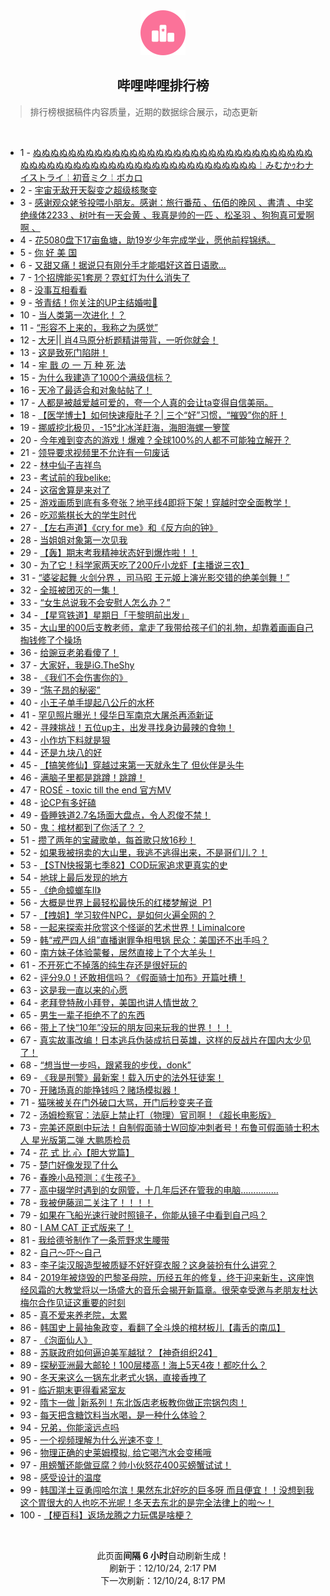<div align="center">
    <img src="./assets/icon_rank.png" alt="logo" />
    <h2>哔哩哔哩排行榜</h>
</div>

> 排行榜根据稿件内容质量，近期的数据综合展示，动态更新

<br />

<ul><li><span>1 - <a href=https://www.bilibili.com/BV1Y9iZYUE6y target=_blank>ぬぬぬぬぬぬぬぬぬぬぬぬぬぬぬぬぬぬぬぬぬぬぬぬぬぬぬぬぬぬぬぬぬぬぬぬぬぬぬぬぬぬぬぬぬぬぬぬぬぬぬぬぬぬぬぬぬぬぬ￤みむかｩわナイストライ￤初音ミク￤ボカロ</a></span></li><li><span>2 - <a href=https://www.bilibili.com/BV1W7iBYkEMX target=_blank>宇宙无敌开天裂变之超级核聚变</a></span></li><li><span>3 - <a href=https://www.bilibili.com/BV1cpiBYuEPV target=_blank>感谢观众姥爷投喂小朋友。感谢：旅行番茄&nbsp;、伍佰的晚风&nbsp;、書清&nbsp;、中奖绝缘体2233&nbsp;、树叶有一天会黄&nbsp;、我真是帅的一匹&nbsp;、松圣羽&nbsp;、狗狗真可爱啊啊&nbsp;、</a></span></li><li><span>4 - <a href=https://www.bilibili.com/BV1aYi1YyEQJ target=_blank>花5080盘下17亩鱼塘，助19岁少年完成学业，愿他前程锦绣。</a></span></li><li><span>5 - <a href=https://www.bilibili.com/BV1CqizYmEWG target=_blank>你&nbsp;好&nbsp;美&nbsp;国</a></span></li><li><span>6 - <a href=https://www.bilibili.com/BV1wwizYkEEt target=_blank>又甜又痛！据说只有刚分手才能唱好这首日语歌...</a></span></li><li><span>7 - <a href=https://www.bilibili.com/BV1tkqJYiES1 target=_blank>1个招牌能买1套房？霓虹灯为什么消失了</a></span></li><li><span>8 - <a href=https://www.bilibili.com/BV1E9qLYkEDw target=_blank>没事互相看看</a></span></li><li><span>9 - <a href=https://www.bilibili.com/BV1vsq7YgE6e target=_blank>爷青结！你关注的UP主结婚啦💒</a></span></li><li><span>10 - <a href=https://www.bilibili.com/BV1WCiCYFEeh target=_blank>当人类第一次进化！？</a></span></li><li><span>11 - <a href=https://www.bilibili.com/BV1vWi1YDELZ target=_blank>“形容不上来的，我称之为感觉”</a></span></li><li><span>12 - <a href=https://www.bilibili.com/BV17bqcYYEco target=_blank>大牙||&nbsp;肖4马原分析题精讲带背，一听你就会！</a></span></li><li><span>13 - <a href=https://www.bilibili.com/BV1SNi6YbEhZ target=_blank>这是致死门陷阱！</a></span></li><li><span>14 - <a href=https://www.bilibili.com/BV1qMizYqEix target=_blank>牢&nbsp;戬&nbsp;の&nbsp;一&nbsp;万&nbsp;种&nbsp;死&nbsp;法</a></span></li><li><span>15 - <a href=https://www.bilibili.com/BV1Uoi9YcEFK target=_blank>为什么我建造了1000个满级信标？</a></span></li><li><span>16 - <a href=https://www.bilibili.com/BV16UqVYMENi target=_blank>天冷了最适合和对象帖帖了！</a></span></li><li><span>17 - <a href=https://www.bilibili.com/BV1FjiiYvEaR target=_blank>人都是被越爱越可爱的，夸一个人真的会让ta变得自信美丽。</a></span></li><li><span>18 - <a href=https://www.bilibili.com/BV1hiqJY6Edz target=_blank>【医学博士】如何快速瘦肚子？|&nbsp;三个“好”习惯，“摧毁”你的肝！</a></span></li><li><span>19 - <a href=https://www.bilibili.com/BV1bMq5YsEav target=_blank>挪威挖北极贝，-15°北冰洋赶海，海胆海螺一箩筐</a></span></li><li><span>20 - <a href=https://www.bilibili.com/BV1hfiqYREPK target=_blank>今年难到变态的游戏！爆难？全球100%的人都不可能独立解开？</a></span></li><li><span>21 - <a href=https://www.bilibili.com/BV1LZqVYwEYP target=_blank>领导要求视频里不允许有一句废话</a></span></li><li><span>22 - <a href=https://www.bilibili.com/BV1koiiYTEaU target=_blank>林中仙子吉祥鸟</a></span></li><li><span>23 - <a href=https://www.bilibili.com/BV1ccqwYrEdU target=_blank>考试前的我belike:</a></span></li><li><span>24 - <a href=https://www.bilibili.com/BV13jqnYVEXN target=_blank>这宿舍算是来对了</a></span></li><li><span>25 - <a href=https://www.bilibili.com/BV1yTi1YaE9w target=_blank>游戏画质到底有多夸张？地平线4即将下架！穿越时空全面教学！</a></span></li><li><span>26 - <a href=https://www.bilibili.com/BV1a7iqYXEiS target=_blank>吃邓紫棋长大的学生时代</a></span></li><li><span>27 - <a href=https://www.bilibili.com/BV1f76PY7EPi target=_blank>【左右声道】《cry&nbsp;for&nbsp;me》和《反方向的钟》</a></span></li><li><span>28 - <a href=https://www.bilibili.com/BV1Ycq5YFEB8 target=_blank>当姐姐对象第一次见我</a></span></li><li><span>29 - <a href=https://www.bilibili.com/BV1Bni1YXEYq target=_blank>【轰】期末考我精神状态好到爆炸啦！！</a></span></li><li><span>30 - <a href=https://www.bilibili.com/BV175qsYcEwo target=_blank>为了它！科学家两天吃了200斤小龙虾【主播说三农】</a></span></li><li><span>31 - <a href=https://www.bilibili.com/BV1NxqEYbEw2 target=_blank>“婆娑起舞&nbsp;火剑分界&nbsp;，司马昭&nbsp;王元姬上演光影交错的绝美剑舞！”</a></span></li><li><span>32 - <a href=https://www.bilibili.com/BV1W6qVYCEux target=_blank>全班被团灭的一集！</a></span></li><li><span>33 - <a href=https://www.bilibili.com/BV1RRqwYeE2x target=_blank>“女生总说我不会安慰人怎么办？”</a></span></li><li><span>34 - <a href=https://www.bilibili.com/BV1N7i6YnEuS target=_blank>【星穹铁道】星期日「于黎明前出发」</a></span></li><li><span>35 - <a href=https://www.bilibili.com/BV1yRiBYjEWe target=_blank>大山里的00后支教老师，拿走了我带给孩子们的礼物，却靠着画画自己掏钱修了个操场</a></span></li><li><span>36 - <a href=https://www.bilibili.com/BV1JmirYUEvT target=_blank>给豌豆老弟看傻了！</a></span></li><li><span>37 - <a href=https://www.bilibili.com/BV1U1iBYpEpR target=_blank>大家好，我是iG.TheShy</a></span></li><li><span>38 - <a href=https://www.bilibili.com/BV1JzqnYtEkS target=_blank>《我们不会伤害你的》</a></span></li><li><span>39 - <a href=https://www.bilibili.com/BV1FEiiYPEEH target=_blank>“陈子昂的秘密”</a></span></li><li><span>40 - <a href=https://www.bilibili.com/BV1ZMizYqENe target=_blank>小王子单手提起八公斤的水杯</a></span></li><li><span>41 - <a href=https://www.bilibili.com/BV1yBqwYLEv3 target=_blank>罕见照片曝光！侵华日军南京大屠杀再添新证</a></span></li><li><span>42 - <a href=https://www.bilibili.com/BV1D2i6Y8Ewt target=_blank>寻辣挑战！五位up主，出发寻找身边最辣的食物！</a></span></li><li><span>43 - <a href=https://www.bilibili.com/BV1z5i1YoEtq target=_blank>小作坊下料就是狠</a></span></li><li><span>44 - <a href=https://www.bilibili.com/BV1hYi1YyE6K target=_blank>还是九块八的好</a></span></li><li><span>45 - <a href=https://www.bilibili.com/BV1Rzi6YNE4f target=_blank>【搞笑修仙】穿越过来第一天就永生了&nbsp;但伙伴是头牛</a></span></li><li><span>46 - <a href=https://www.bilibili.com/BV1ohi6Y6EaG target=_blank>满脑子里都是跳蹲！跳蹲！</a></span></li><li><span>47 - <a href=https://www.bilibili.com/BV1ZZiRYEEUh target=_blank>ROSÉ&nbsp;-&nbsp;toxic&nbsp;till&nbsp;the&nbsp;end&nbsp;官方MV</a></span></li><li><span>48 - <a href=https://www.bilibili.com/BV1kfiBYCEmo target=_blank>论CP有多好磕</a></span></li><li><span>49 - <a href=https://www.bilibili.com/BV16PqVYMEX4 target=_blank>昏睡铁道2.7名场面大盘点，令人忍俊不禁！</a></span></li><li><span>50 - <a href=https://www.bilibili.com/BV1b7i2YyE6m target=_blank>鬼：棺材都到了你活了？？</a></span></li><li><span>51 - <a href=https://www.bilibili.com/BV1wjiBYVEax target=_blank>攒了两年的宝藏歌单，每首歌只放16秒！</a></span></li><li><span>52 - <a href=https://www.bilibili.com/BV1Hsq5YCEQr target=_blank>如果我被拐卖的大山里，我逃不逃得出来，不是哥们儿？！</a></span></li><li><span>53 - <a href=https://www.bilibili.com/BV1LAqEY5ErA target=_blank>【STN快报第七季82】COD玩家追求更真实的史</a></span></li><li><span>54 - <a href=https://www.bilibili.com/BV1zMizYqETe target=_blank>地球上最后发现的地方</a></span></li><li><span>55 - <a href=https://www.bilibili.com/BV1S2i6Y8Ezs target=_blank>《绝命蟑螂车Ⅱ》</a></span></li><li><span>56 - <a href=https://www.bilibili.com/BV19rikYrEHG target=_blank>大概是世界上最轻松最快乐的红楼梦解说&nbsp;&nbsp;P1</a></span></li><li><span>57 - <a href=https://www.bilibili.com/BV1oriyYJE2m target=_blank>【拽姐】学习软件NPC，是如何火遍全网的？</a></span></li><li><span>58 - <a href=https://www.bilibili.com/BV184qVYpEVB target=_blank>一起来探索并欣赏这个怪诞的艺术世界！Liminalcore</a></span></li><li><span>59 - <a href=https://www.bilibili.com/BV1RYqHYnEAK target=_blank>韩“戒严四人组”直播谢罪争相甩锅&nbsp;民众：美国还不出手吗？</a></span></li><li><span>60 - <a href=https://www.bilibili.com/BV1WRqHYKEJY target=_blank>南方妹子体验蒙餐，居然直接上了个大羊头！</a></span></li><li><span>61 - <a href=https://www.bilibili.com/BV1PdqGYyEoL target=_blank>不开死亡不掉落的纯生存还是很好玩的</a></span></li><li><span>62 - <a href=https://www.bilibili.com/BV1rJqHYFEcd target=_blank>评分9.0！还敢相信吗？《假面骑士加布》开篇吐槽！</a></span></li><li><span>63 - <a href=https://www.bilibili.com/BV14wioYvEAE target=_blank>这是我一直以来的心愿</a></span></li><li><span>64 - <a href=https://www.bilibili.com/BV1f8q5YuEwU target=_blank>老拜登特赦小拜登，美国也讲人情世故？</a></span></li><li><span>65 - <a href=https://www.bilibili.com/BV16AqsYBEQY target=_blank>男生一辈子拒绝不了的东西</a></span></li><li><span>66 - <a href=https://www.bilibili.com/BV1aHizYZEE8 target=_blank>带上了快“10年”没玩的朋友回来玩我的世界！！！</a></span></li><li><span>67 - <a href=https://www.bilibili.com/BV113qHYvECs target=_blank>真实故事改编！日本逃兵伪装成抗日英雄，这样的反战片在国内太少见了！</a></span></li><li><span>68 - <a href=https://www.bilibili.com/BV1D6iBYdEmP target=_blank>“想当世一步吗，跟紧我的步伐，donk”</a></span></li><li><span>69 - <a href=https://www.bilibili.com/BV1tyqJYNEzp target=_blank>《我是刑警》最新案！载入历史的法外狂徒案！</a></span></li><li><span>70 - <a href=https://www.bilibili.com/BV1GZiqYxEze target=_blank>开赌场真的能挣钱吗？赌场模拟器！</a></span></li><li><span>71 - <a href=https://www.bilibili.com/BV1v4i1YUEGS target=_blank>猫咪被关在门外破口大骂，开门后秒变夹子音</a></span></li><li><span>72 - <a href=https://www.bilibili.com/BV1d4iiYoEw5 target=_blank>汤姆检察官：法庭上禁止打（物理）官司啊！《超长电影版》</a></span></li><li><span>73 - <a href=https://www.bilibili.com/BV1XAq5YZEvs target=_blank>完美还原剧中玩法！自制假面骑士W回旋冲刺者号！布鲁可假面骑士积木人&nbsp;星光版第二弹&nbsp;大鹏质检员</a></span></li><li><span>74 - <a href=https://www.bilibili.com/BV189i9YAEiS target=_blank>花&nbsp;式&nbsp;比&nbsp;心【胆大党篇】</a></span></li><li><span>75 - <a href=https://www.bilibili.com/BV13EiUYQEMp target=_blank>楚门好像发现了什么</a></span></li><li><span>76 - <a href=https://www.bilibili.com/BV1pWq5Y5EDA target=_blank>春晚小品预测：《生孩子》</a></span></li><li><span>77 - <a href=https://www.bilibili.com/BV1z3irYVEgQ target=_blank>高中辍学时遇到的女网管，十几年后还在管我的电脑……………</a></span></li><li><span>78 - <a href=https://www.bilibili.com/BV1zji1YxE8y target=_blank>我被伊藤润二关注了！！！！</a></span></li><li><span>79 - <a href=https://www.bilibili.com/BV13eioYCEZE target=_blank>如果在飞船光速行驶时照镜子，你能从镜子中看到自己吗？</a></span></li><li><span>80 - <a href=https://www.bilibili.com/BV1xWiYYAEW8 target=_blank>I&nbsp;AM&nbsp;CAT&nbsp;正式版来了！</a></span></li><li><span>81 - <a href=https://www.bilibili.com/BV1QiiiYDEAz target=_blank>我给德爷制作了一条荒野求生腰带</a></span></li><li><span>82 - <a href=https://www.bilibili.com/BV19iiBYbEML target=_blank>自己～吓～自己</a></span></li><li><span>83 - <a href=https://www.bilibili.com/BV1ruiCYpE5v target=_blank>李子柒汉服造型被质疑不好好穿衣服？这身装扮有什么讲究？</a></span></li><li><span>84 - <a href=https://www.bilibili.com/BV1ECqnYRE2F target=_blank>2019年被烧毁的巴黎圣母院，历经五年的修复，终于迎来新生，这座饱经风霜的大教堂将以一场盛大的音乐会揭开新篇章。很荣幸受邀与老朋友杜达梅尔合作见证这重要的时刻</a></span></li><li><span>85 - <a href=https://www.bilibili.com/BV1J4qAYkE7Z target=_blank>真不爱来养老院，太累</a></span></li><li><span>86 - <a href=https://www.bilibili.com/BV1VKiyY5EjU target=_blank>韩国史上最抽象政变，看翻了全斗焕的棺材板儿【毒舌的南瓜】</a></span></li><li><span>87 - <a href=https://www.bilibili.com/BV1UHiZY6Eo2 target=_blank>《泡面仙人》</a></span></li><li><span>88 - <a href=https://www.bilibili.com/BV167ioYsEtM target=_blank>苏联政府如何逼迫美军越狱？【神奇组织24】</a></span></li><li><span>89 - <a href=https://www.bilibili.com/BV1FJiiYYEtj target=_blank>探秘亚洲最大邮轮！100层楼高！海上5天4夜！都吃什么？</a></span></li><li><span>90 - <a href=https://www.bilibili.com/BV1qVqVYwEG2 target=_blank>冬天来这么一锅东北老式火锅，直接香拽了</a></span></li><li><span>91 - <a href=https://www.bilibili.com/BV1FqqnYfEvz target=_blank>临近期末更得看紧室友</a></span></li><li><span>92 - <a href=https://www.bilibili.com/BV1Q4qPYhEdE target=_blank>隋卞一做&nbsp;|新系列！东北饭店老板教你做正宗锅包肉！</a></span></li><li><span>93 - <a href=https://www.bilibili.com/BV1sLi6YQENX target=_blank>每天把含糖饮料当水喝，是一种什么体验？</a></span></li><li><span>94 - <a href=https://www.bilibili.com/BV1ZbiBYPEMF target=_blank>兄弟，你能滚远点吗</a></span></li><li><span>95 - <a href=https://www.bilibili.com/BV1hWqVYsEkw target=_blank>一个视频理解为什么光速不变！</a></span></li><li><span>96 - <a href=https://www.bilibili.com/BV19pqPYPEUm target=_blank>物理正确的史莱姆模拟,&nbsp;给它喝汽水会变稀哦</a></span></li><li><span>97 - <a href=https://www.bilibili.com/BV17azSYkERg target=_blank>用螃蟹还能做豆腐？帅小伙怒花400买螃蟹试试！</a></span></li><li><span>98 - <a href=https://www.bilibili.com/BV174iBYiET5 target=_blank>感受设计的温度</a></span></li><li><span>99 - <a href=https://www.bilibili.com/BV1CZqGYGErC target=_blank>韩国洋土豆勇闯哈尔滨！果然东北好吃的巨多呀&nbsp;而且便宜！！没想到我这个胃很大的人也吃不光呢！冬天去东北的是完全法律上的啦～！</a></span></li><li><span>100 - <a href=https://www.bilibili.com/BV1baqLYoEZG target=_blank>【梗百科】返场龙腾之力玩偶是啥梗？</a></span></li></ul>

<br />

<p align=center>此页面<strong>间隔 6 小时</strong>自动刷新生成！<br>刷新于：12/10/24, 2:17 PM<br>下一次刷新：12/10/24, 8:17 PM</p>
